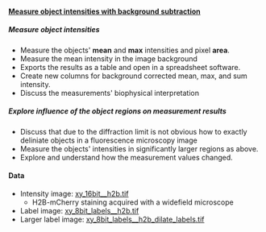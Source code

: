 <h4 id="measure"><a href="#measure">Measure object intensities with background subtraction</a></h4>

##### Measure object intensities

- Measure the objects' **mean** and **max** intensities and pixel **area**.
- Measure the mean intensity in the image background
- Exports the results as a table and open in a spreadsheet software.
- Create new columns for background corrected mean, max, and sum intensity.
- Discuss the measurements' biophysical interpretation

##### Explore influence of the object regions on measurement results

- Discuss that due to the diffraction limit is not obvious how to exactly deliniate objects in a fluorescence microscopy image
- Measure the objects' intensities in significantly larger regions as above.
- Explore and understand how the measurement values changed.

#### Data

- Intensity image: [xy_16bit__h2b.tif](https://github.com/NEUBIAS/training-resources/raw/master/image_data/xy_16bit__h2b.tif)
    - H2B-mCherry staining acquired with a widefield microscope
- Label image: [xy_8bit_labels__h2b.tif](https://github.com/NEUBIAS/training-resources/raw/master/image_data/xy_8bit_labels__h2b.tif)
- Larger label image: [xy_8bit_labels__h2b_dilate_labels.tif](https://github.com/NEUBIAS/training-resources/raw/master/image_data/xy_8bit_labels__h2b_dilate_labels.tif)
